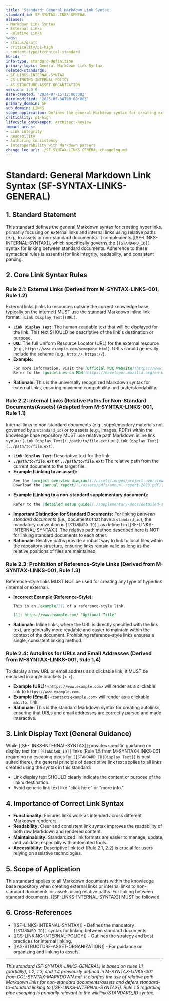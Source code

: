 ```yaml
---
title: 'Standard: General Markdown Link Syntax'
standard_id: SF-SYNTAX-LINKS-GENERAL
aliases:
- Markdown Link Syntax
- External Links
- Relative Links
tags:
- status/draft
- criticality/p1-high
- content-type/technical-standard
kb-id: ''
info-type: standard-definition
primary-topic: General Markdown Link Syntax
related-standards:
- SF-LINKS-INTERNAL-SYNTAX
- CS-LINKING-INTERNAL-POLICY
- AS-STRUCTURE-ASSET-ORGANIZATION
version: 1.0.0
date-created: '2024-07-15T12:00:00Z'
date-modified: '2025-05-30T00:00:00Z'
primary_domain: SF
sub_domain: LINKS
scope_application: Defines the general Markdown syntax for creating external links and relative path internal links to non-standard documents or assets. Complements SF-LINKS-INTERNAL-SYNTAX for standard-to-standard linking.
criticality: p1-high
lifecycle_gatekeeper: Architect-Review
impact_areas:
- Link integrity
- Readability
- Authoring consistency
- Interoperability with Markdown parsers
change_log_url: ./SF-SYNTAX-LINKS-GENERAL-changelog.md
---
```


# Standard: General Markdown Link Syntax (SF-SYNTAX-LINKS-GENERAL)

## 1. Standard Statement

This standard defines the general Markdown syntax for creating hyperlinks, primarily focusing on external links and internal links using relative paths (e.g., to assets or non-standard documents). It complements [[SF-LINKS-INTERNAL-SYNTAX]], which specifically governs the `[[STANDARD_ID]]` syntax for linking between standard documents. Adherence to these syntactical rules is essential for link integrity, readability, and consistent parsing.

## 2. Core Link Syntax Rules

### Rule 2.1: External Links (Derived from M-SYNTAX-LINKS-001, Rule 1.2)
External links (links to resources outside the current knowledge base, typically on the internet) MUST use the standard Markdown inline link format: `[Link Display Text](URL)`.
*   **`Link Display Text`**: The human-readable text that will be displayed for the link. This text SHOULD be descriptive of the link's destination or purpose.
*   **`URL`**: The full Uniform Resource Locator (URL) for the external resource (e.g., `https://www.example.com/somepage.html`). URLs should generally include the scheme (e.g., `http://`, `https://`).
*   **Example:**
    ```markdown
    For more information, visit the [Official W3C Website](https://www.w3.org/).
    Refer to the [guidelines on MDN](https://developer.mozilla.org/en-US/docs/Web/HTML).
    ```
*   **Rationale:** This is the universally recognized Markdown syntax for external links, ensuring maximum compatibility and understandability.

### Rule 2.2: Internal Links (Relative Paths for Non-Standard Documents/Assets) (Adapted from M-SYNTAX-LINKS-001, Rule 1.1)
Internal links to non-standard documents (e.g., supplementary materials not governed by a `standard_id`) or to assets (e.g., images, PDFs) within the knowledge base repository MUST use relative path Markdown inline link syntax: `[Link Display Text](./path/to/file.ext)` or `[Link Display Text](../path/to/file.ext)`.
*   **`Link Display Text`**: Descriptive text for the link.
*   **`./path/to/file.ext` or `../path/to/file.ext`**: The relative path from the current document to the target file.
*   **Example (Linking to an asset):**
    ```markdown
    See the [project overview diagram](./assets/images/project-overview.png).
    Download the [annual report](./assets/pdfs/annual-report-2023.pdf).
    ```
*   **Example (Linking to a non-standard supplementary document):**
    ```markdown
    Refer to the [detailed setup guide](./supplementary-docs/detailed-setup.md).
    ```
*   **Important Distinction for Standard Documents:** For linking *between standard documents* (i.e., documents that have a `standard_id`), the mandatory convention is `[[STANDARD_ID]]` as defined in [[SF-LINKS-INTERNAL-SYNTAX]]. The relative path method described here is NOT for linking standard documents to each other.
*   **Rationale:** Relative paths provide a robust way to link to local files within the repository structure, ensuring links remain valid as long as the relative positions of files are maintained.

### Rule 2.3: Prohibition of Reference-Style Links (Derived from M-SYNTAX-LINKS-001, Rule 1.3)
Reference-style links MUST NOT be used for creating any type of hyperlink (internal or external).
*   **Incorrect Example (Reference-Style):**
    ```markdown
    This is an [example][1] of a reference-style link.

    [1]: https://www.example.com/ "Optional Title"
    ```
*   **Rationale:** Inline links, where the URL is directly specified with the link text, are generally more readable and easier to maintain within the context of the document. Prohibiting reference-style links ensures a single, consistent linking method.

### Rule 2.4: Autolinks for URLs and Email Addresses (Derived from M-SYNTAX-LINKS-001, Rule 1.4)
To display a raw URL or email address as a clickable link, it MUST be enclosed in angle brackets (`< >`).
*   **Example (URL):** `<https://www.example.com>` will render as a clickable link to `https://www.example.com`.
*   **Example (Email):** `<contact@example.com>` will render as a clickable `mailto:` link.
*   **Rationale:** This is the standard Markdown syntax for creating autolinks, ensuring that URLs and email addresses are correctly parsed and made interactive.

## 3. Link Display Text (General Guidance)

While [[SF-LINKS-INTERNAL-SYNTAX]] provides specific guidance on display text for `[[STANDARD_ID]]` links (Rule 1.5 from M-SYNTAX-LINKS-001 regarding no escaping pipes for `[[STANDARD_ID|Display Text]]` is best suited there), the general principle of descriptive link text applies to all links created using the syntax in this standard:
*   Link display text SHOULD clearly indicate the content or purpose of the link's destination.
*   Avoid generic link text like "click here" or "more info."

## 4. Importance of Correct Link Syntax

*   **Functionality:** Ensures links work as intended across different Markdown renderers.
*   **Readability:** Clear and consistent link syntax improves the readability of both raw Markdown and rendered content.
*   **Maintainability:** Standardized link formats are easier to manage, update, and validate, especially with automated tools.
*   **Accessibility:** Descriptive link text (Rule 2.1, 2.2) is crucial for users relying on assistive technologies.

## 5. Scope of Application

This standard applies to all Markdown documents within the knowledge base repository when creating external links or internal links to non-standard documents or assets using relative paths. For linking between standard documents, [[SF-LINKS-INTERNAL-SYNTAX]] MUST be followed.

## 6. Cross-References
- [[SF-LINKS-INTERNAL-SYNTAX]] - Defines the mandatory `[[STANDARD_ID]]` syntax for linking between standard documents.
- [[CS-LINKING-INTERNAL-POLICY]] - Outlines the strategy and best practices for internal linking.
- [[AS-STRUCTURE-ASSET-ORGANIZATION]] - For guidance on organizing and linking to assets.

---
*This standard (SF-SYNTAX-LINKS-GENERAL) is based on rules 1.1 (partially), 1.2, 1.3, and 1.4 previously defined in M-SYNTAX-LINKS-001 from COL-SYNTAX-MARKDOWN.md. It clarifies the use of relative path Markdown links for non-standard documents/assets and defers standard-to-standard linking to [[SF-LINKS-INTERNAL-SYNTAX]]. Rule 1.5 regarding pipe escaping is primarily relevant to the wikilink/STANDARD_ID syntax.*
```
